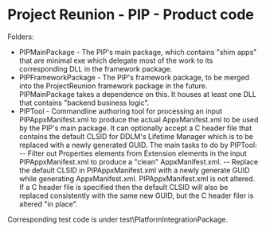 # Project Reunion - PIP - Product code
Folders:
-	PIPMainPackage - The PIP's main package, which contains "shim apps" that are minimal exe which delegate most of the work to its corresponding DLL in the framework package.
-	PIPFrameworkPackage - The PIP's framework package, to be merged into the ProjectReunion framework package in the future. PIPMainPackage takes a dependence on this. It houses at least one DLL that contains "backend business logic".
- PIPTool - Commandline authoring tool for processing an input PIPAppxManifest.xml to produce the actual AppxManifest.xml to be used by the PIP's main package. It can optionally accept a C header file that contains the default CLSID for DDLM's Lifetime Manager which is to be replaced with a newly generated GUID. The main tasks to do by PIPTool:
-- Filter out Properties elements from Extension elements in the input PIPAppxManifest.xml to produce a "clean" AppxManifest.xml.
-- Replace the default CLSID in PIPAppxManifest.xml with a newly generate GUID while generating AppxManifest.xml. PIPAppxManifest.xml is not altered. If a C header file is specified then the default CLSID will also be replaced consistently with the same new GUID, but the C header filer is altered "in place".

Corresponding test code is under test\PlatformIntegrationPackage.